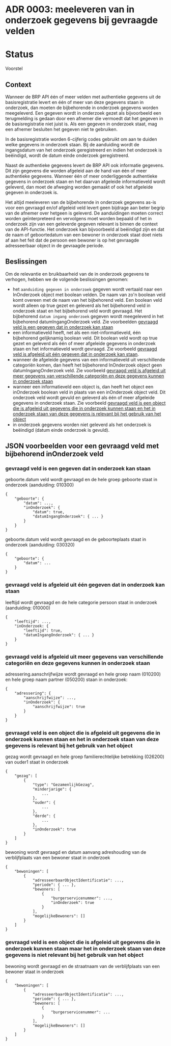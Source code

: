 # ADR 0003: meeleveren van in onderzoek gegevens bij gevraagde velden

# Status
Voorstel

## Context

Wanneer de BRP API één of meer velden met authentieke gegevens uit de basisregistratie levert en één of meer van deze gegevens staan in onderzoek, dan moeten de bijbehorende in onderzoek gegevens worden meegeleverd. Een gegeven wordt in onderzoek gezet als bijvoorbeeld een terugmelding is gedaan door een afnemer die vermoedt dat het gegeven in de basisregistratie niet juist is. Als een gegeven in onderzoek staat, mag een afnemer besluiten het gegeven niet te gebruiken.

In de basisregistratie worden 6-cijferig codes gebruikt om aan te duiden welke gegevens in onderzoek staan. Bij de aanduiding wordt de ingangsdatum van het onderzoek geregistreerd en indien het onderzoek is beëindigd, wordt de datum einde onderzoek geregistreerd.

Naast de authentieke gegevens levert de BRP API ook informatie gegevens. Dit zijn gegevens die worden afgeleid aan de hand van één of meer authentieke gegevens. Wanneer één of meer onderliggende authentieke gegevens in onderzoek staan en het daarvan afgeleide informatieveld wordt geleverd, dan moet de afweging worden gemaakt of ook het afgeleide gegeven in onderzoek is.

Het altijd meeleveren van de bijbehorende in onderzoek gegevens as-is voor een gevraagd en/of afgeleid veld levert geen bijdrage aan beter begrip van de afnemer over hetgeen is geleverd. De aanduidingen moeten correct worden geïnterpreteerd en vervolgens moet worden bepaald of het in onderzoek zijn van een geleverde gegeven relevant is binnen de context van de API-functie. Het onderzoek kan bijvoorbeeld al beëindigd zijn en dat de naam of geboortedatum van een bewoner in onderzoek staat doet niets af aan het feit dat de persoon een bewoner is op het gevraagde adresseerbaar object in de gevraagde periode.

## Beslissingen

Om de relevantie en bruikbaarheid van de in onderzoek gegevens te verhogen, hebben we de volgende beslissingen genomen:
- het `aanduiding gegeven in onderzoek` gegeven wordt vertaald naar een InOnderzoek object met boolean velden. De naam van zo'n boolean veld komt overeen met de naam van het bijbehorend veld. Een boolean veld wordt alleen op true gezet en geleverd als het bijbehorend veld in onderzoek staat en het bijbehorend veld wordt gevraagd. Het bijbehorend `datum ingang onderzoek` gegeven wordt meegeleverd in het bijbehorend datumIngangOnderzoek veld. Zie voorbeelden [gevraagd veld is een gegeven dat in onderzoek kan staan](#gevraagd-veld-is-een-gegeven-dat-in-onderzoek-kan-staan)
- een informatieveld heeft, net als een niet-informatieveld, één bijbehorend gelijknamig boolean veld. Dit boolean veld wordt op true gezet en geleverd als één of meer afgeleide gegevens in onderzoek staan en het informatieveld wordt gevraagd. Zie voorbeeld [gevraagd veld is afgeleid uit één gegeven dat in onderzoek kan staan](#gevraagd-veld-is-afgeleid-uit-één-gegeven-dat-in-onderzoek-kan-staan).
- wanneer de afgeleide gegevens van een informatieveld uit verschillende categoriën komen, dan heeft het bijbehorend InOnderzoek object geen datumIngangOnderzoek veld. Zie voorbeeld [gevraagd veld is afgeleid uit meer gegevens van verschillende categoriën en deze gegevens kunnen in onderzoek staan](#gevraagd-veld-is-afgeleid-uit-meerdere-gegevens-van-verschillende-categoriën-en-deze-gegevens-kunnen-in-onderzoek-staan)
- wanneer een informatieveld een object is, dan heeft het object een inOnderzoek boolean veld in plaats van een inOnderzoek object veld. Dit onderzoek veld wordt gevuld en geleverd als één of meer afgeleide gegevens in onderzoek staan. Zie voorbeeld [gevraagd veld is een object die is afgeleid uit gegevens die in onderzoek kunnen staan en het in onderzoek staan van deze gegevens is relevant bij het gebruik van het object](#gevraagd-veld-is-een-object-die-is-afgeleid-uit-gegevens-die-in-onderzoek-kunnen-staan-en-het-in-onderzoek-staan-van-deze-gegevens-is-relevant-bij-het-gebruik-van-het-object)
- in onderzoek gegevens worden niet geleverd als het onderzoek is beëindigd (datum einde onderzoek is gevuld).

## JSON voorbeelden voor een gevraagd veld met bijbehorend inOnderzoek veld  

### gevraagd veld is een gegeven dat in onderzoek kan staan

geboorte.datum veld wordt gevraagd en de hele groep geboorte staat in onderzoek (aanduiding: 010300)

```
{
    "geboorte": {
        "datum": ...,
        "inOnderzoek": {
            "datum": true,
            "datumIngangOnderzoek": { ... }
        }
    }
}
```

geboorte.datum veld wordt gevraagd en de geboorteplaats staat in onderzoek (aanduiding: 030320)

```
{
    "geboorte": {
        "datum": ...
    }
}
```

### gevraagd veld is afgeleid uit één gegeven dat in onderzoek kan staan

leeftijd wordt gevraagd en de hele categorie persoon staat in onderzoek (aanduiding: 010000)

```
{
    "leeftijd": ...,
    "inOnderzoek: {
        "leeftijd": true,
        "datumIngangOnderzoek": { ... }
    }
}
```

### gevraagd veld is afgeleid uit meer gegevens van verschillende categoriën en deze gegevens kunnen in onderzoek staan

adressering.aanschrijfwijze wordt gevraagd en hele groep naam (010200) en hele groep naam partner (050200) staan in onderzoek:

```
{
    "adressering": {
        "aanschrijfwijze": ...,
        "inOnderzoek": {
            "aanschrijfwijze": true
        }
    }
}
```

### gevraagd veld is een object die is afgeleid uit gegevens die in onderzoek kunnen staan en het in onderzoek staan van deze gegevens is relevant bij het gebruik van het object

gezag wordt gevraagd en hele groep familierechtelijke betrekking (026200) van ouder1 staat in onderzoek

```
{
    "gezag": [
        {
            "type": "GezamenlijkGezag",
            "minderjarige": {
                ...
            },
            "ouder": {
                ...
            },
            "derde": {
                ...
            },
            "inOnderzoek": true
        }
    ]
}
```

bewoning wordt gevraagd en datum aanvang adreshouding van de verblijfplaats van een bewoner staat in onderzoek

```
{
    "bewoningen": [
        {
            "adresseerbaarObjectIdentificatie": ...,
            "periode": { ... },
            "bewoners: [
                {
                    "burgerservicenummer": ...,
                    "inOnderzoek": true
                }
            ],
            "mogelijkeBewoners": []
        }
    ]
}
```

### gevraagd veld is een object die is afgeleid uit gegevens die in onderzoek kunnen staan maar het in onderzoek staan van deze gegevens is niet relevant bij het gebruik van het object

bewoning wordt gevraagd en de straatnaam van de verblijfplaats van een bewoner staat in onderzoek

```
{
    "bewoningen": [
        {
            "adresseerbaarObjectIdentificatie": ...,
            "periode": { ... },
            "bewoners: [
                {
                    "burgerservicenummer": ...
                }
            ],
            "mogelijkeBewoners": []
        }
    ]
}
```
